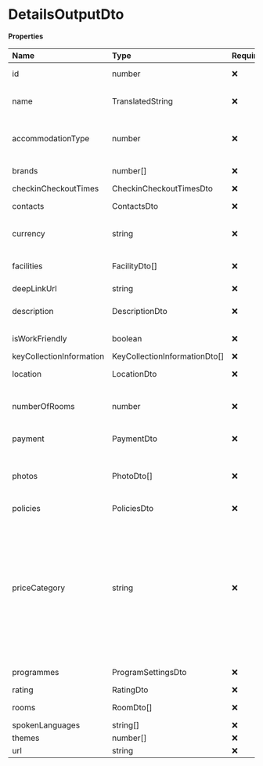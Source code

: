 # DetailsOutputDto

**Properties**

| Name                     | Type                          | Required | Description                                                                                                                                                                                                                                                                                                                                                                                                         |
| :----------------------- | :---------------------------- | :------- | :------------------------------------------------------------------------------------------------------------------------------------------------------------------------------------------------------------------------------------------------------------------------------------------------------------------------------------------------------------------------------------------------------------------ |
| id                       | number                        | ❌       | A signed integer number that uniquely identifies an accommodation property.                                                                                                                                                                                                                                                                                                                                         |
| name                     | TranslatedString              | ❌       | Translated description of this room. The maximum number of characters returned may be limited by contract.                                                                                                                                                                                                                                                                                                          |
| accommodationType        | number                        | ❌       | A signed integer number that uniquely identifies an accommodation property type. Examples of accommodation types are: Apartment, Hostel, Hotel etc.                                                                                                                                                                                                                                                                 |
| brands                   | number[]                      | ❌       | A signed integer number that uniquely identifies an accommodation brand.                                                                                                                                                                                                                                                                                                                                            |
| checkinCheckoutTimes     | CheckinCheckoutTimesDto       | ❌       |                                                                                                                                                                                                                                                                                                                                                                                                                     |
| contacts                 | ContactsDto                   | ❌       | Contact information of the accommodation.                                                                                                                                                                                                                                                                                                                                                                           |
| currency                 | string                        | ❌       | A three-letter code that uniquely identifies a monetary currency as defined by the ISO 4217 standard.                                                                                                                                                                                                                                                                                                               |
| facilities               | FacilityDto[]                 | ❌       | The list of facilities available in this property. Requires `{"extras":["facilities"]}`.                                                                                                                                                                                                                                                                                                                            |
| deepLinkUrl              | string                        | ❌       | Deep link mobile app URL.                                                                                                                                                                                                                                                                                                                                                                                           |
| description              | DescriptionDto                | ❌       | Textual information about the accommodation. Requires `{"extras":["description"]}`.                                                                                                                                                                                                                                                                                                                                 |
| isWorkFriendly           | boolean                       | ❌       | Flags if this accommodation is work friendly.                                                                                                                                                                                                                                                                                                                                                                       |
| keyCollectionInformation | KeyCollectionInformationDto[] | ❌       |                                                                                                                                                                                                                                                                                                                                                                                                                     |
| location                 | LocationDto                   | ❌       | All location related information of this accommodation property.                                                                                                                                                                                                                                                                                                                                                    |
| numberOfRooms            | number                        | ❌       | Total number of rooms in the property. Please note that this is not an availability call and that this number is mostly used to determine the size and type of a property.                                                                                                                                                                                                                                          |
| payment                  | PaymentDto                    | ❌       | Payment terms and conditions for this product.                                                                                                                                                                                                                                                                                                                                                                      |
| photos                   | PhotoDto[]                    | ❌       | List of photos for this accommodation property.The maximum number of photos returned may be limited by contract. Requires `{"extras":["photos"]}`. The photos are returned in no particular order.                                                                                                                                                                                                                  |
| policies                 | PoliciesDto                   | ❌       | The policies for this product.                                                                                                                                                                                                                                                                                                                                                                                      |
| priceCategory            | string                        | ❌       | Indicates the qualitative price reference (between $ and $$$$) on how expensive an accommodation is. Accommodations in the same city are sorted by ascending price (average per guest per night in the last month), the ones in the lowest 25 percentile are in category $, between 25 and 50 percentile are in category $$, between 50 and 75 percentile are in category $$$, remaining ones are in category $$$$. |
| programmes               | ProgramSettingsDto            | ❌       | Details of programmes undergone by the property.                                                                                                                                                                                                                                                                                                                                                                    |
| rating                   | RatingDto                     | ❌       |                                                                                                                                                                                                                                                                                                                                                                                                                     |
| rooms                    | RoomDto[]                     | ❌       | The list of room types available at this property. Requires `{"extras":["rooms"]}`.                                                                                                                                                                                                                                                                                                                                 |
| spokenLanguages          | string[]                      | ❌       |                                                                                                                                                                                                                                                                                                                                                                                                                     |
| themes                   | number[]                      | ❌       |                                                                                                                                                                                                                                                                                                                                                                                                                     |
| url                      | string                        | ❌       |                                                                                                                                                                                                                                                                                                                                                                                                                     |

<!-- This file was generated by liblab | https://liblab.com/ -->
